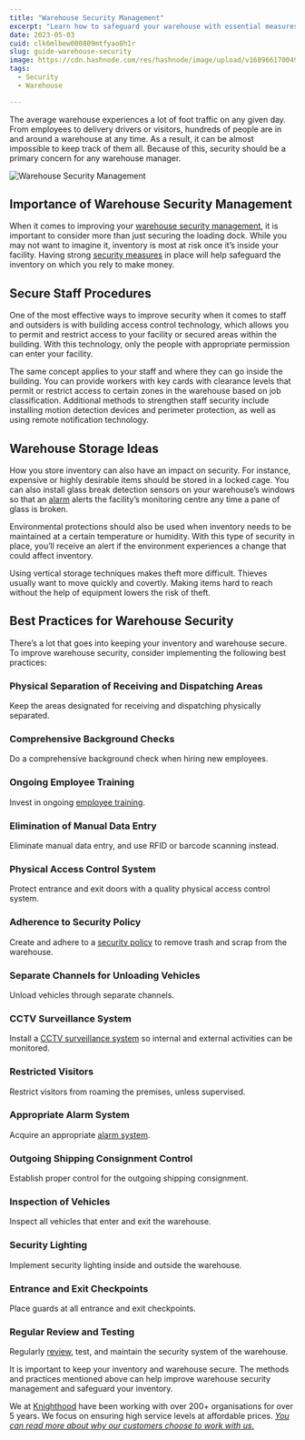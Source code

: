 ```yaml
---
title: "Warehouse Security Management"
excerpt: "Learn how to safeguard your warehouse with essential measures for effective security management. Knighthood shares best practices keep your business safe"
date: 2023-05-03
cuid: clk6mlbew000809mtfyao8h1r
slug: guide-warehouse-security
image: https://cdn.hashnode.com/res/hashnode/image/upload/v1689661700494/a590ddf7-33c8-4cd0-804c-488066a9d90d.jpeg
tags:
  - Security
  - Warehouse

---
```


The average warehouse experiences a lot of foot traffic on any given day. From employees to delivery drivers or visitors, hundreds of people are in and around a warehouse at any time. As a result, it can be almost impossible to keep track of them all. Because of this, security should be a primary concern for any warehouse manager.

![Warehouse Security Management](https://images.unsplash.com/photo-1553413077-190dd305871c?ixlib=rb-4.0.3&q=85&fm=jpg&crop=entropy&cs=srgb)

## Importance of Warehouse Security Management[​](http://localhost:3000/blog/security/guide-warehouse-security#importance-of-warehouse-security-management)

When it comes to improving your [warehouse security management](/blog/security/checklist-warehouse), it is important to consider more than just securing the loading dock. While you may not want to imagine it, inventory is most at risk once it’s inside your facility. Having strong [security measures](/blog/security-types-warehouse) in place will help safeguard the inventory on which you rely to make money.

## Secure Staff Procedures[​](http://localhost:3000/blog/security/guide-warehouse-security#secure-staff-procedures)

One of the most effective ways to improve security when it comes to staff and outsiders is with building access control technology, which allows you to permit and restrict access to your facility or secured areas within the building. With this technology, only the people with appropriate permission can enter your facility.

The same concept applies to your staff and where they can go inside the building. You can provide workers with key cards with clearance levels that permit or restrict access to certain zones in the warehouse based on job classification. Additional methods to strengthen staff security include installing motion detection devices and perimeter protection, as well as using remote notification technology.

## Warehouse Storage Ideas[​](http://localhost:3000/blog/security/guide-warehouse-security#warehouse-storage-ideas)

How you store inventory can also have an impact on security. For instance, expensive or highly desirable items should be stored in a locked cage. You can also install glass break detection sensors on your warehouse’s windows so that an [alarm](http://knighthood.co/services/security/ess/cctv) alerts the facility’s monitoring centre any time a pane of glass is broken.

Environmental protections should also be used when inventory needs to be maintained at a certain temperature or humidity. With this type of security in place, you’ll receive an alert if the environment experiences a change that could affect inventory.

Using vertical storage techniques makes theft more difficult. Thieves usually want to move quickly and covertly. Making items hard to reach without the help of equipment lowers the risk of theft.

## Best Practices for Warehouse Security[​](http://localhost:3000/blog/security/guide-warehouse-security#best-practices-for-warehouse-security)

There’s a lot that goes into keeping your inventory and warehouse secure. To improve warehouse security, consider implementing the following best practices:

### Physical Separation of Receiving and Dispatching Areas[​](http://localhost:3000/blog/security/guide-warehouse-security#physical-separation-of-receiving-and-dispatching-areas)

Keep the areas designated for receiving and dispatching physically separated.

### Comprehensive Background Checks[​](http://localhost:3000/blog/security/guide-warehouse-security#comprehensive-background-checks)

Do a comprehensive background check when hiring new employees.

### Ongoing Employee Training[​](http://localhost:3000/blog/security/guide-warehouse-security#ongoing-employee-training)

Invest in ongoing [employee training](http://knighthood.co/security/measures/culture).

### Elimination of Manual Data Entry[​](http://localhost:3000/blog/security/guide-warehouse-security#elimination-of-manual-data-entry)

Eliminate manual data entry, and use RFID or barcode scanning instead.

### Physical Access Control System[​](http://localhost:3000/blog/security/guide-warehouse-security#physical-access-control-system)

Protect entrance and exit doors with a quality physical access control system.

### Adherence to Security Policy[​](http://localhost:3000/blog/security/guide-warehouse-security#adherence-to-security-policy)

Create and adhere to a [security policy](http://knighthood.co/security/category/governance) to remove trash and scrap from the warehouse.

### Separate Channels for Unloading Vehicles[​](http://localhost:3000/blog/security/guide-warehouse-security#separate-channels-for-unloading-vehicles)

Unload vehicles through separate channels.

### CCTV Surveillance System[​](http://localhost:3000/blog/security/guide-warehouse-security#cctv-surveillance-system)

Install a [CCTV surveillance system](http://knighthood.co/services/security/ess/cctv) so internal and external activities can be monitored.

### Restricted Visitors[​](http://localhost:3000/blog/security/guide-warehouse-security#restricted-visitors)

Restrict visitors from roaming the premises, unless supervised.

### Appropriate Alarm System[​](http://localhost:3000/blog/security/guide-warehouse-security#appropriate-alarm-system)

Acquire an appropriate [alarm system](http://knighthood.co/services/security/ess/cctv).

### Outgoing Shipping Consignment Control[​](http://localhost:3000/blog/security/guide-warehouse-security#outgoing-shipping-consignment-control)

Establish proper control for the outgoing shipping consignment.

### Inspection of Vehicles[​](http://localhost:3000/blog/security/guide-warehouse-security#inspection-of-vehicles)

Inspect all vehicles that enter and exit the warehouse.

### Security Lighting[​](http://localhost:3000/blog/security/guide-warehouse-security#security-lighting)

Implement security lighting inside and outside the warehouse.

### Entrance and Exit Checkpoints[​](http://localhost:3000/blog/security/guide-warehouse-security#entrance-and-exit-checkpoints)

Place guards at all entrance and exit checkpoints.

### Regular Review and Testing[​](http://localhost:3000/blog/security/guide-warehouse-security#regular-review-and-testing)

Regularly [review](http://knighthood.co/security/lifecycle), test, and maintain the security system of the warehouse.

It is important to keep your inventory and warehouse secure. The methods and practices mentioned above can help improve warehouse security management and safeguard your inventory.

We at [Knighthood](http://knighthood.co) have been working with over 200+ organisations for over 5 years. We focus on ensuring high service levels at affordable prices. [*You can read more about why our customers choose to work with us.*](http://knighthood.co/whyus)

